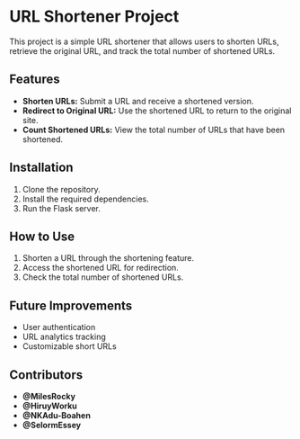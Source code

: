 
# URL Shortener Project

This project is a simple URL shortener that allows users to shorten URLs, retrieve the original URL, and track the total number of shortened URLs.

## Features
- **Shorten URLs:** Submit a URL and receive a shortened version.
- **Redirect to Original URL:** Use the shortened URL to return to the original site.
- **Count Shortened URLs:** View the total number of URLs that have been shortened.

## Installation
1. Clone the repository.
2. Install the required dependencies.
3. Run the Flask server.

## How to Use
1. Shorten a URL through the shortening feature.
2. Access the shortened URL for redirection.
3. Check the total number of shortened URLs.

## Future Improvements
- User authentication
- URL analytics tracking
- Customizable short URLs

## Contributors

- **@MilesRocky**
- **@HiruyWorku**
- **@NKAdu-Boahen**
- **@SelormEssey**
